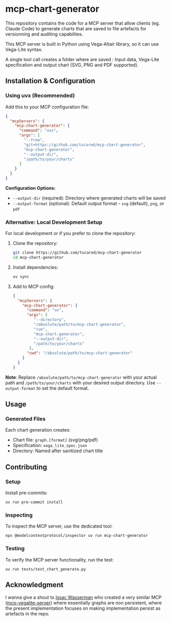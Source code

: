 # mcp-chart-generator

This repository contains the code for a MCP server that allow clients (eg. Claude Code) to
generate charts that are saved to file artefacts for versionning and auditing capabilites.

This MCP server is built in Python using Vega-Altair library, so it can use Vega-Lite syntax.

A single tool call creates a folder where are saved : Input data, Vega-Lite specification and output chart
(SVG, PNG and PDF supported).

## Installation & Configuration

### Using uvx (Recommended)

Add this to your MCP configuration file:

```json
{
  "mcpServers": {
    "mcp-chart-generator": {
      "command": "uvx",
      "args": [
        "--from",
        "git+https://github.com/tucared/mcp-chart-generator",
        "mcp-chart-generator",
        "--output-dir",
        "/path/to/your/charts"
      ]
    }
  }
}
```

**Configuration Options:**

- `--output-dir` (required): Directory where generated charts will be saved
- `--output-format` (optional): Default output format - `svg` (default), `png`, or `pdf`

### Alternative: Local Development Setup

For local development or if you prefer to clone the repository:

1. Clone the repository:

   ```bash
   git clone https://github.com/tucared/mcp-chart-generator
   cd mcp-chart-generator
   ```

2. Install dependencies:

   ```bash
   uv sync
   ```

3. Add to MCP config:

   ```json
   {
     "mcpServers": {
       "mcp-chart-generator": {
         "command": "uv",
         "args": [
            "--directory",
            "/absolute/path/to/mcp-chart-generator",
            "run",
            "mcp-chart-generator",
            "--output-dir",
            "/path/to/your/charts"
          ],
         "cwd": "/absolute/path/to/mcp-chart-generator"
       }
     }
   }
   ```

**Note**: Replace `/absolute/path/to/mcp-chart-generator` with your actual path and
`/path/to/your/charts` with your desired output directory. Use `--output-format` to set the default format.

## Usage

### Generated Files

Each chart generation creates:

- Chart file: `graph.[format]` (svg/png/pdf)
- Specification: `vega_lite_spec.json`
- Directory: Named after sanitized chart title

## Contributing

### Setup

Install pre-commits:

```shell
uv run pre-commit install
```

### Inspecting

To inspect the MCP server, use the dedicated tool:

```shell
npx @modelcontextprotocol/inspector uv run mcp-chart-generator
```

### Testing

To verify the MCP server functionality, run the test:

```shell
uv run tests/test_chart_generate.py
```

## Acknowledgment

I wanna give a shout to [Issac Wasserman](https://github.com/isaacwasserman) who created a very similar MCP ([mcp-vegalite-server](https://github.com/isaacwasserman/mcp-vegalite-server/tree/main))
where essentially graphs are non persistent, where the present implementation focuses
on making implementation persist as artefacts in the repo.
